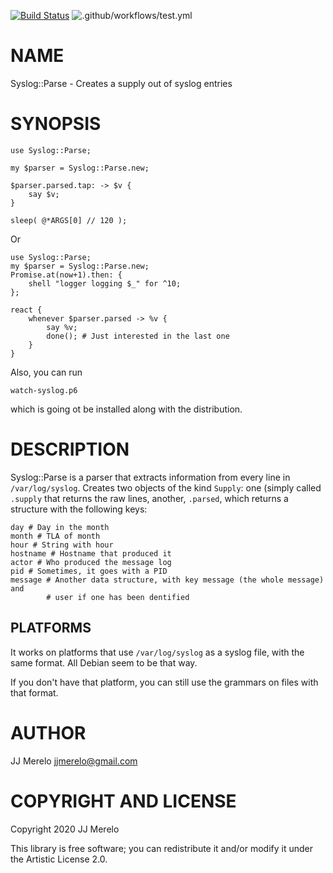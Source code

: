 [![Build Status](https://travis-ci.com/JJ/raku-syslog-parse.svg?branch=master)](https://travis-ci.com/JJ/raku-syslog-parse)
![.github/workflows/test.yml](https://github.com/JJ/raku-syslog-parse/workflows/.github/workflows/test.yml/badge.svg)

NAME
====

Syslog::Parse - Creates a supply out of syslog entries

SYNOPSIS
========

```perl6
use Syslog::Parse;

my $parser = Syslog::Parse.new;

$parser.parsed.tap: -> $v {
    say $v;
}

sleep( @*ARGS[0] // 120 );
```

Or

    use Syslog::Parse;
    my $parser = Syslog::Parse.new;
    Promise.at(now+1).then: {
        shell "logger logging $_" for ^10;
    };

    react {
        whenever $parser.parsed -> %v {
            say %v;
            done(); # Just interested in the last one
        }
    }

Also, you can run

    watch-syslog.p6
    
which is going ot be installed along with the distribution.

DESCRIPTION
===========

Syslog::Parse is a parser that extracts information from every line in `/var/log/syslog`. Creates two objects of the kind `Supply`: one (simply called `.supply` that returns the raw lines, another, `.parsed`, which returns a structure with the following keys:

```text
day # Day in the month
month # TLA of month
hour # String with hour
hostname # Hostname that produced it
actor # Who produced the message log
pid # Sometimes, it goes with a PID
message # Another data structure, with key message (the whole message) and
        # user if one has been dentified
```

## PLATFORMS

It works on platforms that use `/var/log/syslog` as a syslog file,
with the same format. All Debian seem to be that way.

If you don't have that platform, you can still use the grammars on
files with that format.

AUTHOR
======

JJ Merelo <jjmerelo@gmail.com>

COPYRIGHT AND LICENSE
=====================

Copyright 2020 JJ Merelo

This library is free software; you can redistribute it and/or modify it under the Artistic License 2.0.

